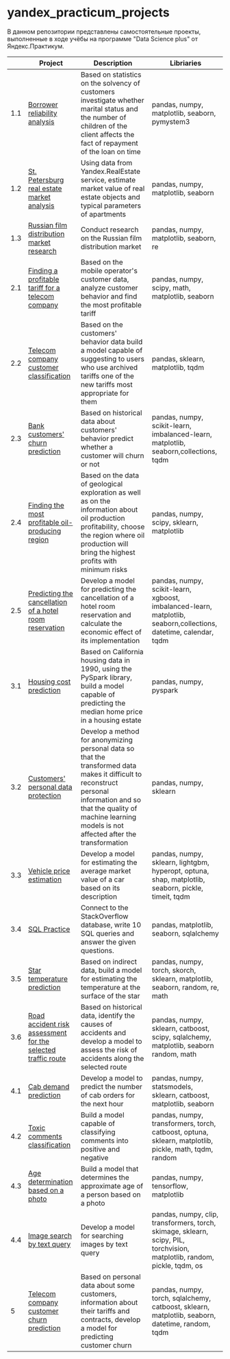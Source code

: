 # yandex_practicum_projects

В данном репозитории представлены самостоятельные проекты, выполненные в ходе учёбы на программе "Data Science plus" от Яндекс.Практикум.  

|     | Project                                    | Description | Libriaries |
| --- | ------------------------------------------ | ----------- | ---------- |
| 1.1 | [Borrower reliability analysis](https://github.com/Stanislav9801/yandex_practicum_home_projects/blob/master/1_2_borrower_reliability_analysis) | Based on statistics on the solvency of customers investigate whether marital status and the number of children of the client affects the fact of repayment of the loan on time | pandas, numpy, matplotlib, seaborn, pymystem3 |
| 1.2 | [St. Petersburg real estate market analysis](https://github.com/Stanislav9801/yandex_practicum_home_projects/blob/master/1_3_spb_real_estate_market_analysis) | Using data from Yandex.RealEstate service, estimate market value of real estate objects and typical parameters of apartments | pandas, numpy, matplotlib, seaborn |
| 1.3 | [Russian film distribution market research](https://github.com/Stanislav9801/yandex_practicum_home_projects/blob/master/1_4_russian_film_distribution_market_research)  | Conduct research on the Russian film distribution market | pandas, numpy, matplotlib, seaborn, re
| 2.1 | [Finding a profitable tariff for a telecom company](https://github.com/Stanislav9801/yandex_practicum_home_projects/blob/master/2_1_finding_profitable_tariff_for_telecom_company)  | Based on the mobile operator's customer data, analyze customer behavior and find the most profitable tariff | pandas, numpy, scipy, math, matplotlib, seaborn
| 2.2  | [Telecom company customer classification](https://github.com/Stanislav9801/yandex_practicum_home_projects/blob/master/2_2_telecom_company_customer_classification) | Based on the customers' behavior data build a model capable of suggesting to users who use archived tariffs one of the new tariffs most appropriate for them | pandas, sklearn, matplotlib, tqdm
| 2.3  | [Bank customers' churn prediction](https://github.com/Stanislav9801/yandex_practicum_home_projects/tree/blob/2_3_bank_customers_churn_prediction) | Based on historical data about customers' behavior predict whether a customer will churn or not | pandas, numpy, scikit-learn, imbalanced-learn, matplotlib, seaborn,collections, tqdm
| 2.4 | [Finding the most profitable oil-producing region](https://github.com/Stanislav9801/yandex_practicum_home_projects/blob/master/2_4_finding_most_profitable_oil_producing_region) | Based on the data of geological exploration as well as on the information about oil production profitability, choose the region where oil production will bring the highest profits with minimum risks |  pandas, numpy, scipy, sklearn, matplotlib
| 2.5 | [Predicting the cancellation of a hotel room reservation](https://github.com/Stanislav9801/yandex_practicum_home_projects/blob/master/2_5_predicting_cancellation_of_hotel_room_reservation) | Develop a model for predicting the cancellation of a hotel room reservation and calculate the economic effect of its implementation | pandas, numpy, scikit-learn, xgboost, imbalanced-learn, matplotlib, seaborn,collections, datetime, calendar, tqdm
|3.1 | [Housing cost prediction](https://github.com/Stanislav9801/yandex_practicum_home_projects/blob/master/3_1_housing_cost_prediction) | Based on California housing data in 1990, using the PySpark library, build a model capable of predicting the median home price in a housing estate | pandas, numpy, pyspark
| 3.2 | [Customers' personal data protection](https://github.com/Stanislav9801/yandex_practicum_home_projects/blob/master/3_2_customers_personal_data_protection) | Develop a method for anonymizing personal data so that the transformed data makes it difficult to reconstruct personal information and so that the quality of machine learning models is not affected after the transformation |  pandas, numpy, sklearn
| 3.3 | [Vehicle price estimation](https://github.com/Stanislav9801/yandex_practicum_home_projects/blob/master/3_3_vehicle_price_estimation) | Develop a model for estimating the average market value of a car based on its description | pandas, numpy, sklearn, lightgbm, hyperopt, optuna, shap, matplotlib, seaborn, pickle, timeit, tqdm
| 3.4 | [SQL Practice](https://github.com/Stanislav9801/yandex_practicum_home_projects/blob/master/3_4_sql_practice) | Connect to the StackOverflow database, write 10 SQL queries and answer the given questions. |  pandas, matplotlib, seaborn, sqlalchemy
| 3.5 | [Star temperature prediction](https://github.com/Stanislav9801/yandex_practicum_home_projects/blob/master/3_5_star_temperature_prediction) | Based on indirect data, build a model for estimating the temperature at the surface of the star | pandas, numpy, torch, skorch, sklearn, matplotlib, seaborn, random, re, math
| 3.6 | [Road accident risk assessment for the selected traffic route](https://github.com/Stanislav9801/yandex_practicum_home_projects/blob/master/3_6_road_accident_risk_assessment) | Based on historical data, identify the causes of accidents and develop a model to assess the risk of accidents along the selected route | pandas, numpy, sklearn, catboost, scipy, sqlalchemy, matplotlib, seaborn random, math
| 4.1 | [Cab demand prediction](https://github.com/Stanislav9801/yandex_practicum_home_projects/blob/master/4_1_cab_demand_prediction) | Develop a model to predict the number of cab orders for the next hour | pandas, numpy, statsmodels, sklearn, catboost, matplotlib, seaborn
| 4.2 | [Toxic comments classification](https://github.com/Stanislav9801/yandex_practicum_home_projects/blob/master/4_2_toxic_comments_classification) | Build a model capable of classifying comments into positive and negative |  pandas, numpy, transformers, torch, catboost, optuna, sklearn, matplotlib, pickle, math, tqdm, random
| 4.3 | [Age determination based on a photo](https://github.com/Stanislav9801/yandex_practicum_home_projects/blob/master/4_3_age_determination_by_photo) | Build a model that determines the approximate age of a person based on a photo | pandas, numpy, tensorflow, matplotlib
| 4.4 | [Image search by text query](https://github.com/Stanislav9801/yandex_practicum_home_projects/blob/master/4_4_image_search_by_text_query) | Develop a model for searching images by text query | pandas, numpy, clip, transformers, torch, skimage, sklearn, scipy, PIL, torchvision, matplotlib, random, pickle, tqdm, os
| 5   | [Telecom company customer churn prediction](https://github.com/Stanislav9801/yandex_practicum_home_projects/blob/master/5_telecom_company_customer_churn_prediction) | Based on personal data about some customers, information about their tariffs and contracts, develop a model for predicting customer churn | pandas, numpy, torch, sqlalchemy,  catboost, sklearn, matplotlib, seaborn, datetime, random, tqdm